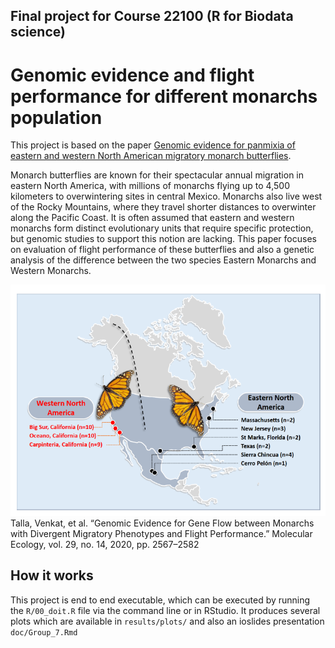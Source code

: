 ## Final project for Course 22100 (R for Biodata science)
# Genomic evidence and flight performance for different monarchs population

This project is based on the paper [Genomic evidence for panmixia of eastern and western North American migratory monarch butterflies](https://datadryad.org/stash/dataset/doi:10.5061%2Fdryad.hh4j1f6).

Monarch butterflies are known for their spectacular annual migration in eastern North America, with millions of monarchs flying up to 4,500 kilometers to overwintering sites in central Mexico. Monarchs also live west of the Rocky Mountains, where they travel shorter distances to overwinter along the Pacific Coast. It is often assumed that eastern and western monarchs form distinct evolutionary units that require specific protection, but genomic studies to support this notion are lacking. This paper focuses on evaluation of flight performance of these butterflies and also a genetic analysis of the difference between the two species Eastern Monarchs and Western Monarchs.

![Migration patterns of Monarchs](results/introduction.png)
Talla, Venkat, et al. “Genomic Evidence for Gene Flow between Monarchs with Divergent Migratory Phenotypes and Flight Performance.” Molecular Ecology, vol. 29, no. 14, 2020, pp. 2567–2582


## How it works

This project is end to end executable, which can be executed by running the `R/00_doit.R` file via the command line or in RStudio. It produces several plots which are available in `results/plots/` and also an ioslides presentation `doc/Group_7.Rmd`